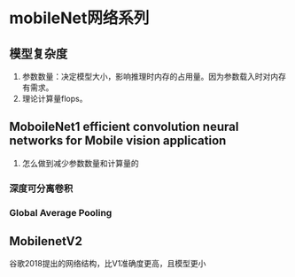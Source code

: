 # mobileNet网络系列
## 模型复杂度
1. 参数数量：决定模型大小，影响推理时内存的占用量。因为参数载入时对内存有需求。
2. 理论计算量flops。


## MoboileNet1 efficient convolution neural networks for Mobile vision application


1. 怎么做到减少参数数量和计算量的   
### 深度可分离卷积

### Global Average Pooling

### 

## MobilenetV2
谷歌2018提出的网络结构，比V1准确度更高，且模型更小

